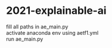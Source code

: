 # 2021-explainable-ai
fill all paths in ae_main.py    
activate anaconda env using aetf1.yml  
run ae_main.py    
